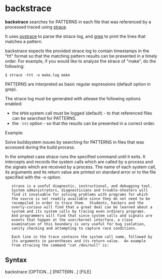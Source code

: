 # backstrace
**backstrace** searches for PATTERNS in each file that was referenced by a processed traced using [strace](https://man7.org/linux/man-pages/man1/strace.1.html).

It uses [pystrace](https://github.com/dirtyharrycallahan/pystrace) to parse the strace log, and [grep](https://man7.org/linux/man-pages/man1/grep.1.html) to print the lines that matches a pattern.

backstrace expects the provided strace log to contain timestamps in the "ttt" format so that the matching pattern results can be presented in a timely order. For example, if you would like to analyze the strace of "make", do the following:

```
$ strace -ttt -o make.log make
```

PATTERNS are interpreted as basic regular expressions (default option in grep).

The strace log must be generated with atlease the following options enabled:
* the `OPEN` system call must be logged (default) - to that referenced files can be searched for PATTERNS.
* the `-ttt` option - so that the results can be presented in a correct order.

Example:

Solve buildsystem issues by searching for PATTERNS in files that was accessed during the build process.

In the simplest case strace runs the specified command until it
       exits.  It intercepts and records the system calls which are
       called by a process and the signals which are received by a
       process.  The name of each system call, its arguments and its
       return value are printed on standard error or to the file
       specified with the -o option.

       strace is a useful diagnostic, instructional, and debugging tool.
       System administrators, diagnosticians and trouble-shooters will
       find it invaluable for solving problems with programs for which
       the source is not readily available since they do not need to be
       recompiled in order to trace them.  Students, hackers and the
       overly-curious will find that a great deal can be learned about a
       system and its system calls by tracing even ordinary programs.
       And programmers will find that since system calls and signals are
       events that happen at the user/kernel interface, a close
       examination of this boundary is very useful for bug isolation,
       sanity checking and attempting to capture race conditions.

       Each line in the trace contains the system call name, followed by
       its arguments in parentheses and its return value.  An example
       from stracing the command "cat /dev/null" is:

## Syntax
backstrace [OPTION...] [PATTERN ..] [FILE]
